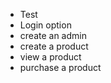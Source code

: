 -   Test
-   Login option
-   create an admin
-   create a product
-   view a product
-   purchase a product
